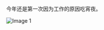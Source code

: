 今年还是第一次因为工作的原因吃宵夜。

![Image 1](https://files.e5n.cc/media_attachments/files/114/755/770/084/377/521/original/2c89cc76b6f2a716.jpg)
